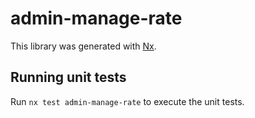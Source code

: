 # admin-manage-rate

This library was generated with [Nx](https://nx.dev).

## Running unit tests

Run `nx test admin-manage-rate` to execute the unit tests.
